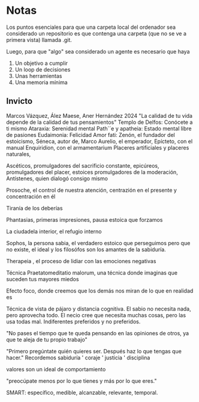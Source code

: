 # Notas

Los puntos esenciales para que una carpeta local del ordenador sea considerado un repositorio es que contenga una carpeta (que no se ve a primera vista) llamada .git.

Luego, para que "algo" sea considerado un agente es necesario que haya

1. Un objetivo a cumplir
2. Un loop de decisiones
3. Unas herramientas
4. Una memoria mínima

## Invicto
Marcos Vázquez, Ález Maese, Aner Hernández
2024
"La calidad de tu vida depende de la calidad de tus pensamientos"
Templo de Delfos: Conócete a ti mismo
Ataraxia: Serenidad mental
Path`´e y apatheia: Estado mental libre de pasiones
Eudaimonia: Felicidad
Amor fati: 
Zenón, el fundador del estoicismo, Séneca, autor de, Marco Aurelio, el emperador, Epícteto, con el manual Enquiridion, con el armamentarium
Placeres artificiales y placeres naturales,

Ascéticos, promulgadores del sacrificio constante, epicúreos, promulgadores del placer, estoices promulgadores de la moderación, Antístenes, quien dialogó consigo mismo

Prosoche, el control de nuestra atención, centrazión en el presente y concentración en él

Tiranía de los deberías

Phantasias, primeras impresiones, pausa estoica que forzamos

La ciudadela interior, el refugio interno

Sophos, la persona sabia, el verdadero estoico que perseguimos pero que no existe, el ideal y los filosófos son los amantes de la sabiduría.

Therapeia , el proceso de lidiar con las emociones negativas

Técnica Praetatomeditatio malorum, una técnica donde imaginas que suceden tus mayores miedos

Efecto foco, donde creemos que los demás nos miran de lo que en realidad es

Técnica de vista de pájaro y distancia cognitiva. 
El sabio no necesita nada, pero aprovecha todo. El necio cree que necesita muchas cosas, pero las usa todas mal.
Indiferentes preferidos y no preferidos.

"No pases el tiempo que te queda pensando en las opiniones de otros, ya que te aleja de tu propio trabajo"

"Primero pregúntate quién quieres ser. Después haz lo que tengas que hacer." Recordemos sabiduría ' coraje ' justicia ' disciplina

valores son un ideal de comportamiento

"preocúpate menos por lo que tienes y más por lo que eres."

SMART: específico, medible, alcanzable, relevante, temporal.
